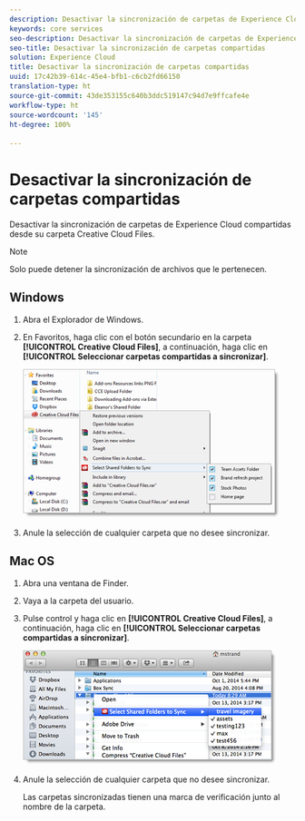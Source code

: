 ```yaml
---
description: Desactivar la sincronización de carpetas de Experience Cloud compartidas desde su carpeta Creative Cloud Files.
keywords: core services
seo-description: Desactivar la sincronización de carpetas de Experience Cloud compartidas desde su carpeta Creative Cloud Files.
seo-title: Desactivar la sincronización de carpetas compartidas
solution: Experience Cloud
title: Desactivar la sincronización de carpetas compartidas
uuid: 17c42b39-614c-45e4-bfb1-c6cb2fd66150
translation-type: ht
source-git-commit: 43de353155c640b3ddc519147c94d7e9ffcafe4e
workflow-type: ht
source-wordcount: '145'
ht-degree: 100%

---
```



# Desactivar la sincronización de carpetas compartidas

Desactivar la sincronización de carpetas de Experience Cloud compartidas desde su carpeta Creative Cloud Files.

>[!NOTE]
>
>Solo puede detener la sincronización de archivos que le pertenecen.

## Windows

1. Abra el Explorador de Windows.

1. En Favoritos, haga clic con el botón secundario en la carpeta **[!UICONTROL Creative Cloud Files]**, a continuación, haga clic en **[!UICONTROL Seleccionar carpetas compartidas a sincronizar]**.

   ![](assets/select_sync_folders.png)

1. Anule la selección de cualquier carpeta que no desee sincronizar.

## Mac OS

1. Abra una ventana de Finder.

1. Vaya a la carpeta del usuario.

1. Pulse control y haga clic en **[!UICONTROL Creative Cloud Files]**, a continuación, haga clic en **[!UICONTROL Seleccionar carpetas compartidas a sincronizar]**.

   ![](assets/select_sync_folders_mac.png)

1. Anule la selección de cualquier carpeta que no desee sincronizar.

   Las carpetas sincronizadas tienen una marca de verificación junto al nombre de la carpeta.